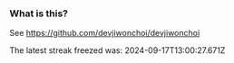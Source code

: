 
### What is this?

See https://github.com/devjiwonchoi/devjiwonchoi

The latest streak freezed was: 2024-09-17T13:00:27.671Z

